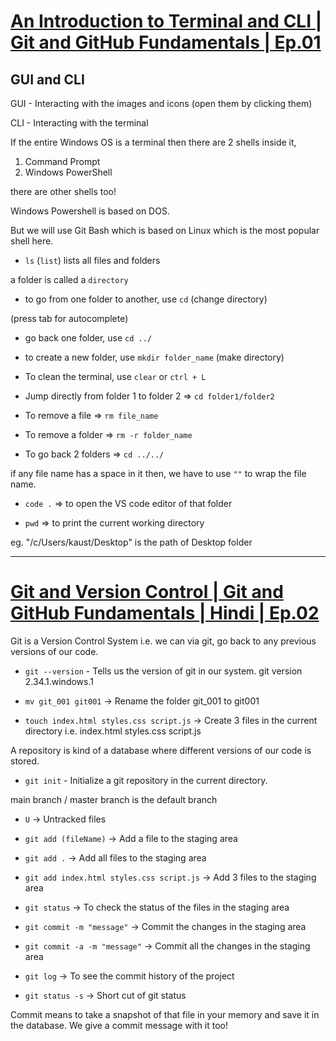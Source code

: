 # [An Introduction to Terminal and CLI | Git and GitHub Fundamentals | Ep.01](https://www.youtube.com/watch?v=3WQu7iWHAhI&list=PLfEr2kn3s-brBO7d9irTRvClcjiNhzczH)

## GUI and CLI

GUI - Interacting with the images and icons (open them by clicking them)

CLI - Interacting with the terminal

If the entire Windows OS is a terminal then there are 2 shells inside it, 
1. Command Prompt
2. Windows PowerShell

there are other shells too!

Windows Powershell is based on DOS.

But we will use Git Bash which is based on Linux which is the most popular shell here.

- `ls` (`list`) lists all files and folders

a folder is called a `directory`

- to go from one folder to another, use `cd` (change directory)

(press tab for autocomplete)

- go back one folder, use `cd ../`

- to create a new folder, use `mkdir folder_name` (make directory)

- To clean the terminal, use `clear` or `ctrl + L`

- Jump directly from folder 1 to folder 2 => `cd folder1/folder2`

- To remove a file => `rm file_name`

- To remove a folder => `rm -r folder_name`

- To go back 2 folders => `cd ../../`

if any file name has a space in it then, we have to use `""` to wrap the file name.

- `code .` => to open the VS code editor of that folder

- `pwd` => to print the current working directory

eg. "/c/Users/kaust/Desktop" is the path of Desktop folder

---

# [Git and Version Control | Git and GitHub Fundamentals | Hindi | Ep.02](https://www.youtube.com/watch?v=LdeNFQMI42o&list=PLfEr2kn3s-brBO7d9irTRvClcjiNhzczH&index=4)

Git is a Version Control System i.e. we can via git, go back to any previous versions of our code. 

- `git --version` - Tells us the version of git in our system.
git version 2.34.1.windows.1

- `mv git_001 git001` -> Rename the folder git_001 to git001

- `touch index.html styles.css script.js` -> Create 3 files in the current directory i.e. index.html styles.css script.js

A repository is kind of a database where different versions of our code is stored.

- `git init` - Initialize a git repository in the current directory.

main branch / master branch is the default branch

- `U` -> Untracked files

- `git add (fileName)` -> Add a file to the staging area

- `git add .` -> Add all files to the staging area

- `git add index.html styles.css script.js` -> Add 3 files to the staging area

- `git status` -> To check the status of the files in the staging area

- `git commit -m "message"` -> Commit the changes in the staging area

- `git commit -a -m "message"` -> Commit all the changes in the staging area

- `git log` -> To see the commit history of the project

- `git status -s` -> Short cut of git status

Commit means to take a snapshot of that file in your memory and save it in the database. We give a commit message with it too!
